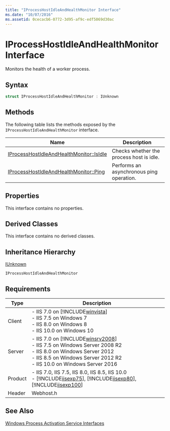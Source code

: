 ```yaml
---
title: "IProcessHostIdleAndHealthMonitor Interface"
ms.date: "10/07/2016"
ms.assetid: 0cecacb6-0772-3d95-af9c-edf5069d30ac
---
```

# IProcessHostIdleAndHealthMonitor Interface
Monitors the health of a worker process.  
  
## Syntax  
  
```cpp  
struct IProcessHostIdleAndHealthMonitor : IUnknown  
```  
  
## Methods  
 The following table lists the methods exposed by the `IProcessHostIdleAndHealthMonitor` interface.  
  
|Name|Description|  
|----------|-----------------|  
|[IProcessHostIdleAndHealthMonitor::IsIdle](../../web-development-reference/native-code-api-reference/iprocesshostidleandhealthmonitor-isidle-method.md)|Checks whether the process host is idle.|  
|[IProcessHostIdleAndHealthMonitor::Ping](../../web-development-reference/native-code-api-reference/iprocesshostidleandhealthmonitor-ping-method.md)|Performs an asynchronous ping operation.|  
  
## Properties  
 This interface contains no properties.  
  
## Derived Classes  
 This interface contains no derived classes.  
  
## Inheritance Hierarchy  
 [IUnknown](/windows/win32/api/unknwn/nn-unknwn-iunknown)  
  
 `IProcessHostIdleAndHealthMonitor`  
  
## Requirements  
  
|Type|Description|  
|----------|-----------------|  
|Client|-   IIS 7.0 on [!INCLUDE[winvista](../../wmi-provider/includes/winvista-md.md)]<br />-   IIS 7.5 on Windows 7<br />-   IIS 8.0 on Windows 8<br />-   IIS 10.0 on Windows 10|  
|Server|-   IIS 7.0 on [!INCLUDE[winsrv2008](../../wmi-provider/includes/winsrv2008-md.md)]<br />-   IIS 7.5 on Windows Server 2008 R2<br />-   IIS 8.0 on Windows Server 2012<br />-   IIS 8.5 on Windows Server 2012 R2<br />-   IIS 10.0 on Windows Server 2016|  
|Product|-   IIS 7.0, IIS 7.5, IIS 8.0, IIS 8.5, IIS 10.0<br />-   [!INCLUDE[iisexp75](../../web-development-reference/native-code-api-reference/includes/iisexp75-md.md)], [!INCLUDE[iisexp80](../../web-development-reference/native-code-api-reference/includes/iisexp80-md.md)], [!INCLUDE[iisexp100](../../web-development-reference/native-code-api-reference/includes/iisexp100-md.md)]|  
|Header|Webhost.h|  
  
## See Also  
 [Windows Process Activation Service Interfaces](../../web-development-reference/native-code-api-reference/windows-process-activation-service-interfaces.md)

